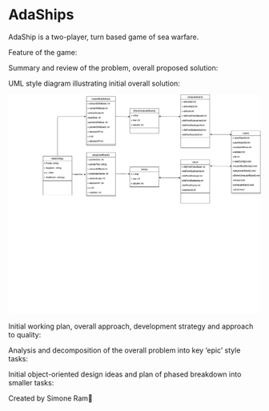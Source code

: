 # AdaShips
AdaShip is a two-player, turn based game of sea warfare.


Feature of the game:


Summary and review of the problem, overall proposed solution:


UML style diagram illustrating initial overall solution:

![alt text](https://github.com/simtor/AdaShips/blob/main/UMLBS%20(4).png)


Initial working plan, overall approach, development strategy and approach to quality:

Analysis and decomposition of the overall problem into key ‘epic’ style tasks:

Initial object-oriented design ideas and plan of phased breakdown into smaller tasks:


Created by Simone Ram🐏
